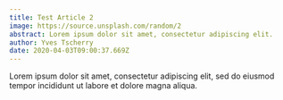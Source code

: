 ```yaml
---
title: Test Article 2
image: https://source.unsplash.com/random/2
abstract: Lorem ipsum dolor sit amet, consectetur adipiscing elit.
author: Yves Tscherry
date: 2020-04-03T09:00:37.669Z
---
```

Lorem ipsum dolor sit amet, consectetur adipiscing elit, sed do eiusmod tempor incididunt ut labore et dolore magna aliqua.
